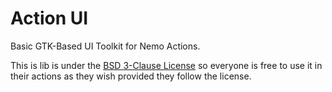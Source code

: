 # Action UI

Basic GTK-Based UI Toolkit for Nemo Actions.

This is lib is under the [BSD 3-Clause License](LICENSE) so everyone is free to use it in their actions as they wish provided they follow the license.
